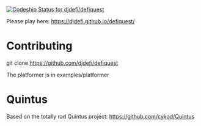 [ ![Codeship Status for djdefi/defiquest](https://www.codeship.io/projects/347684f0-a372-0131-1be7-329feabca2fa/status?branch=gh-pages)](https://www.codeship.io/projects/18574)

Please play here: https://djdefi.github.io/defiquest/

Contributing
============
 
git clone https://github.com/djdefi/defiquest

The platformer is in examples/platformer


Quintus
============
Based on the totally rad Quintus project: https://github.com/cykod/Quintus
